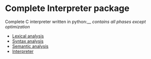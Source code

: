 # Complete Interpreter package

Complete C interpreter written in python:__
*contains all phases except optimization*

* [Lexical analysis](lexical_analysis/)
* [Syntax analysis](syntax_analysis/)
* [Semantic analysis](semantic_analysis/)
* [Interpreter](interpreter/)